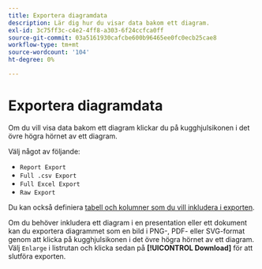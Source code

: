 ```yaml
---
title: Exportera diagramdata
description: Lär dig hur du visar data bakom ett diagram.
exl-id: 3c75ff3c-c4e2-4ff8-a303-6f24ccfca0ff
source-git-commit: 03a5161930cafcbe600b96465ee0fc0ecb25cae8
workflow-type: tm+mt
source-wordcount: '104'
ht-degree: 0%

---
```


# Exportera diagramdata

Om du vill visa data bakom ett diagram klickar du på kugghjulsikonen i det övre högra hörnet av ett diagram.

Välj något av följande:

- `Report Export`
- `Full .csv Export`
- `Full Excel Export`
- `Raw Export`

Du kan också definiera [tabell och kolumner som du vill inkludera i exporten](../../tutorials/export-raw-data.md).

Om du behöver inkludera ett diagram i en presentation eller ett dokument kan du exportera diagrammet som en bild i PNG-, PDF- eller SVG-format genom att klicka på kugghjulsikonen i det övre högra hörnet av ett diagram. Välj `Enlarge` i listrutan och klicka sedan på **[!UICONTROL Download]** för att slutföra exporten.
